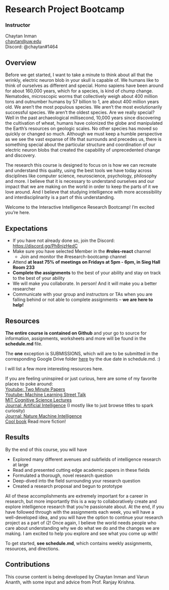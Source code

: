 # Research Project Bootcamp

### Instructor
Chaytan Inman  
chaytan@uw.edu  
Discord: @chaytan#1464

## Overview
Before we get started, I want to take a minute to think about all that the wrinkly, electric neuron blob in your skull is capable of. We humans like to think of ourselves as different and special. Homo sapiens have been around for about 160,000 years, which for a species, is kind of chump change. Nematodes, microscopic worms that collectively weigh about 400 million tons and outnumber humans by 57 billion to 1, are about 400 million years old. We aren’t the most populous species. We aren’t the most evolutionarily successful species. We aren’t the oldest species. Are we really special? Well in the past archaeological millisecond, 10,000 years since discovering the cultivation of wheat, humans have colonized the globe and manipulated the Earth’s resources on geologic scales. No other species has moved so quickly or changed so much. Although we must keep a humble perspective as we see the vast expanse of life that surrounds and precedes us, there is something special about the particular structure and coordination of our electric neuron blobs that created the capability of unprecedented change and discovery. 

The research this course is designed to focus on is how we can recreate and understand this quality, using the best tools we have today across disciplines like computer science, neuroscience, psychology, philosophy and more. I believe that it is necessary to understand ourselves and our impact that we are making on the world in order to keep the parts of it we love around. And I believe that studying intelligence with more accessibility and interdisciplinarity is a part of this understanding.

Welcome to the Interactive Intelligence Research Bootcamp! I’m excited you’re here.

## Expectations
- If you have not already done so, join the Discord: https://discord.gg/Ph8njzHedC 
- Make sure you have selected Member in the **#roles-react** channel
  - Join and monitor the #research-bootcamp channel
- Attend **at least 75% of meetings on Fridays at 5pm - 6pm, in Sieg Hall Room 233**
- **Complete the assignments** to the best of your ability and stay on track to the best of your ability
- We will make you collaborate. In person! And it will make you a better researcher
- Communicate with your group and instructors or TAs when you are falling behind or not able to complete assignments – **we are here to help!**

## Resources
**The entire course is contained on Github** and your go to source for information, assignments, worksheets and more will be found in the **schedule.md** file.

The **one** exception is SUBMISSIONS, which will are to be submitted in the corresponding Google Drive folder [here](https://drive.google.com/drive/u/0/folders/1BsNjini6RD_Fdki-SXFlY1Wkiz6tq5eF) by the due date in schedule.md. :)  

I will list a few more interesting resources here.  

If you are feeling uninspired or just curious, here are some of my favorite places to poke around:  
[Youtube: Two Minute Papers](https://www.youtube.com/@TwoMinutePapers)  
[Youtube: Machine Learning Street Talk](https://www.youtube.com/@MachineLearningStreetTalk)  
[MIT Cognitive Science Lectures](https://www.youtube.com/watch?v=ba-HMvDn_vU&list=PLUl4u3cNGP60IKRN_pFptIBxeiMc0MCJP)  
[Journal: Artificial Intelligence](https://www.sciencedirect.com/journal/artificial-intelligence) (I mostly like to just browse titles to spark curiosity)  
[Journal: Nature Machine Intelligence](https://www.nature.com/natmachintell/)  
[Cool book](http://mostlyhypotheticalmountains.blogspot.com/2010/11/1-introduction-if-only-by-virtue-of.html) Read more fiction! 
## Results
By the end of this course, you will have
- Explored many different avenues and subfields of intelligence research at large
- Read and presented cutting edge academic papers in these fields
- Formulated a thorough, novel research question
- Deep-dived into the field surrounding your research question
- Created a research proposal and begun to prototype

All of these accomplishments are extremely important for a career in research, but more importantly this is a way to collaboratively create and explore intelligence research that you’re passionate about. At the end, if you have followed through with the assignments each week, you will have a well-developed idea, and you will have the option to continue your research project as a part of i2! Once again, I believe the world needs people who care about understanding why we do what we do and the changes we are making. I am excited to help you explore and see what you come up with!

To get started, **see schedule.md**, which contains weekly assignments, resources, and directions.

## Contributions
This course content is being developed by Chaytan Inman and Varun Ananth, with some input and advice from Prof. Ranjay Krishna.

